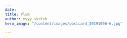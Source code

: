 ```yaml
---
date: 
title: Plum
author: yyyy.sketch
hero_image: "/content/images/postcard_20191006-6.jpg"

---
```

